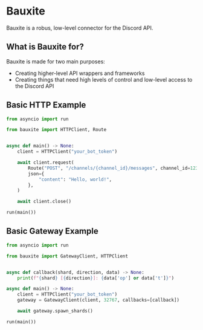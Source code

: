 # Bauxite

Bauxite is a robus, low-level connector for the Discord API.

## What is Bauxite for?

Bauxite is made for two main purposes:

- Creating higher-level API wrappers and frameworks
- Creating things that need high levels of control and low-level access to the Discord API

## Basic HTTP Example

```py
from asyncio import run

from bauxite import HTTPClient, Route


async def main() -> None:
    client = HTTPClient("your_bot_token")

    await client.request(
        Route("POST", "/channels/{channel_id}/messages", channel_id=1234),
        json={
            "content": "Hello, world!",
        },
    )

    await client.close()

run(main())
```

## Basic Gateway Example

```py
from asyncio import run

from bauxite import GatewayClient, HTTPClient


async def callback(shard, direction, data) -> None:
    print(f"{shard} [{direction}]: {data['op'] or data['t']}")

async def main() -> None:
    client = HTTPClient("your_bot_token")
    gateway = GatewayClient(client, 32767, callbacks=[callback])

    await gateway.spawn_shards()

run(main())
```
